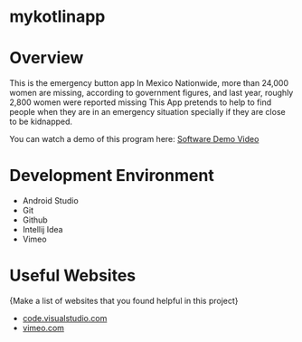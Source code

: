 # mykotlinapp
# Overview

This is the emergency button app
In Mexico Nationwide, more than 24,000 women are missing, according to government figures, and last year, roughly 2,800 women were reported missing
This App pretends to help to find people when they are in an emergency situation specially if they are close to be kidnapped.

You can watch a demo of this program here: [Software Demo Video](https://vimeo.com/)

# Development Environment

* Android Studio
* Git 
* Github 
* Intellij Idea
* Vimeo

# Useful Websites

{Make a list of websites that you found helpful in this project}
* [code.visualstudio.com](https://code.visualstudio.com/docs/editor/whyvscode)
* [vimeo.com](https://vimeo.com/)

